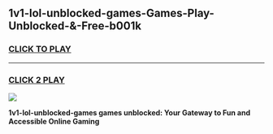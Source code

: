 
## 1v1-lol-unblocked-games-Games-Play-Unblocked-&-Free-b001k
<h3>
<a href="https://premium76.site?title=1v1-lol-unblocked-games&ref=24A">CLICK TO PLAY</a></h3>
<hr>

<h3>
<a href="https://premium76.site?title=1v1-lol-unblocked-games&ref=24A">CLICK 2 PLAY</a>
  
</h3>

<a href="https://premium76.site?title=1v1-lol-unblocked-games&ref=24A"><img src="https://clearcache.store/games.png"></a>


**1v1-lol-unblocked-games games unblocked: Your Gateway to Fun and Accessible Online Gaming**

